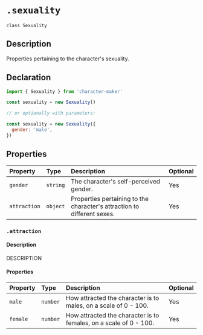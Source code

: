 # `.sexuality`

`class Sexuality`

## Description

Properties pertaining to the character's sexuality.

## Declaration

```js
import { Sexuality } from 'character-maker'

const sexuality = new Sexuality()

// or optionally with parameters:

const sexuality = new Sexuality({
  gender: 'male',
})
```

## Properties

| Property     | Type     | Description                                                             | Optional |
| :----------- | :------- | :---------------------------------------------------------------------- | :------- |
| `gender`     | `string` | The character's self-perceived gender.                                  | Yes      |
| `attraction` | `object` | Properties pertaining to the character's attraction to different sexes. | Yes      |

### `.attraction`

#### Description

DESCRIPTION

#### Properties

| Property | Type     | Description                                                       | Optional |
| :------- | :------- | :---------------------------------------------------------------- | :------- |
| `male`   | `number` | How attracted the character is to males, on a scale of 0 - 100.   | Yes      |
| `female` | `number` | How attracted the character is to females, on a scale of 0 - 100. | Yes      |
